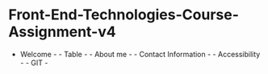# Front-End-Technologies-Course-Assignment-v4
- Welcome - - Table - - About me - - Contact Information - - Accessibility - - GIT -

